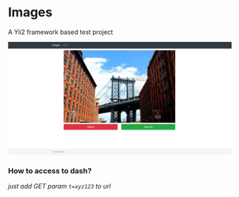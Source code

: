 # Images
A Yii2 framework based test project 

![alt text](intro.png)

### How to access to dash?

_just add GET param `t=xyz123` to url_
